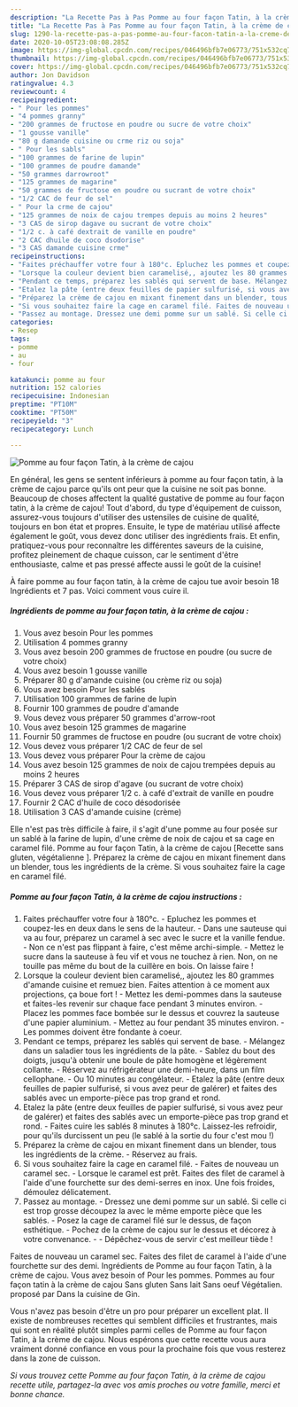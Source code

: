 ```yaml
---
description: "La Recette Pas à Pas Pomme au four façon Tatin, à la crème de cajou"
title: "La Recette Pas à Pas Pomme au four façon Tatin, à la crème de cajou"
slug: 1290-la-recette-pas-a-pas-pomme-au-four-facon-tatin-a-la-creme-de-cajou
date: 2020-10-05T23:08:08.285Z
image: https://img-global.cpcdn.com/recipes/046496bfb7e06773/751x532cq70/pomme-au-four-facon-tatin-a-la-creme-de-cajou-photo-principale-de-la-recette.jpg
thumbnail: https://img-global.cpcdn.com/recipes/046496bfb7e06773/751x532cq70/pomme-au-four-facon-tatin-a-la-creme-de-cajou-photo-principale-de-la-recette.jpg
cover: https://img-global.cpcdn.com/recipes/046496bfb7e06773/751x532cq70/pomme-au-four-facon-tatin-a-la-creme-de-cajou-photo-principale-de-la-recette.jpg
author: Jon Davidson
ratingvalue: 4.3
reviewcount: 4
recipeingredient:
- " Pour les pommes"
- "4 pommes granny"
- "200 grammes de fructose en poudre ou sucre de votre choix"
- "1 gousse vanille"
- "80 g damande cuisine ou crme riz ou soja"
- " Pour les sabls"
- "100 grammes de farine de lupin"
- "100 grammes de poudre damande"
- "50 grammes darrowroot"
- "125 grammes de magarine"
- "50 grammes de fructose en poudre ou sucrant de votre choix"
- "1/2 CAC de feur de sel"
- " Pour la crme de cajou"
- "125 grammes de noix de cajou trempes depuis au moins 2 heures"
- "3 CAS de sirop dagave ou sucrant de votre choix"
- "1/2 c. à café dextrait de vanille en poudre"
- "2 CAC dhuile de coco dsodorise"
- "3 CAS damande cuisine crme"
recipeinstructions:
- "Faites préchauffer votre four à 180°c. Epluchez les pommes et coupez-les en deux dans le sens de la hauteur. Dans une sauteuse qui va au four, préparez un caramel à sec avec le sucre et la vanille fendue. Non ce n&#39;est pas flippant à faire, c&#39;est même archi-simple.  Mettez le sucre dans la sauteuse à feu vif et vous ne touchez à rien. Non, on ne touille pas même du bout de la cuillère en bois. On laisse faire !"
- "Lorsque la couleur devient bien caramelisé,, ajoutez les 80 grammes d&#39;amande cuisine et remuez bien. Faites attention à ce moment aux projections, ça boue fort ! Mettez les demi-pommes dans la sauteuse et faites-les revenir sur chaque face pendant 3 minutes environ. Placez les pommes face bombée sur le dessus et couvrez la sauteuse d&#39;une papier aluminium. Mettez au four pendant 35 minutes environ. Les pommes doivent être fondante à coeur."
- "Pendant ce temps, préparez les sablés qui servent de base. Mélangez dans un saladier tous les ingrédients de la pâte. Sablez du bout des doigts, jusqu&#39;à obtenir une boule de pâte homogène et légèrement collante. Réservez au réfrigérateur une demi-heure, dans un film cellophane. Ou 10 minutes au congélateur. Etalez la pâte (entre deux feuilles de papier sulfurisé, si vous avez peur de galérer) et faites des sablés avec un emporte-pièce pas trop grand et rond."
- "Etalez la pâte (entre deux feuilles de papier sulfurisé, si vous avez peur de galérer) et faites des sablés avec un emporte-pièce pas trop grand et rond. Faites cuire les sablés 8 minutes à 180°c. Laissez-les refroidir, pour qu&#39;ils durcissent un peu (le sablé à la sortie du four c&#39;est mou !)"
- "Préparez la crème de cajou en mixant finement dans un blender, tous les ingrédients de la crème.  Réservez au frais."
- "Si vous souhaitez faire la cage en caramel filé. Faites de nouveau un caramel sec.  Lorsque le caramel est prêt. Faites des filet de caramel à l&#39;aide d&#39;une fourchette sur des demi-serres en inox. Une fois froides, démoulez délicatement."
- "Passez au montage. Dressez une demi pomme sur un sablé. Si celle ci est trop grosse découpez la avec le même emporte pièce que les sablés. Posez la cage de caramel filé sur le dessus, de façon esthétique. Pochez de la crème de cajou sur le dessus et décorez à votre convenance.  Dépêchez-vous de servir c&#39;est meilleur tiède !"
categories:
- Resep
tags:
- pomme
- au
- four

katakunci: pomme au four 
nutrition: 152 calories
recipecuisine: Indonesian
preptime: "PT10M"
cooktime: "PT50M"
recipeyield: "3"
recipecategory: Lunch

---
```



![Pomme au four façon Tatin, à la crème de cajou](https://img-global.cpcdn.com/recipes/046496bfb7e06773/751x532cq70/pomme-au-four-facon-tatin-a-la-creme-de-cajou-photo-principale-de-la-recette.jpg)

En général, les gens se sentent inférieurs à pomme au four façon tatin, à la crème de cajou parce qu'ils ont peur que la cuisine ne soit pas bonne. Beaucoup de choses affectent la qualité gustative de pomme au four façon tatin, à la crème de cajou! Tout d'abord, du type d'équipement de cuisson, assurez-vous toujours d'utiliser des ustensiles de cuisine de qualité, toujours en bon état et propres. Ensuite, le type de matériau utilisé affecte également le goût, vous devez donc utiliser des ingrédients frais. Et enfin, pratiquez-vous pour reconnaître les différentes saveurs de la cuisine, profitez pleinement de chaque cuisson, car le sentiment d'être enthousiaste, calme et pas pressé affecte aussi le goût de la cuisine!

<!--inarticleads1-->

À faire pomme au four façon tatin, à la crème de cajou tue avoir besoin 18 Ingrédients et 7 pas. Voici comment vous cuire il.

##### Ingrédients de pomme au four façon tatin, à la crème de cajou :

1. Vous avez besoin  Pour les pommes
1. Utilisation 4 pommes granny
1. Vous avez besoin 200 grammes de fructose en poudre (ou sucre de votre choix)
1. Vous avez besoin 1 gousse vanille
1. Préparer 80 g d&#39;amande cuisine (ou crème riz ou soja)
1. Vous avez besoin  Pour les sablés
1. Utilisation 100 grammes de farine de lupin
1. Fournir 100 grammes de poudre d&#39;amande
1. Vous devez vous préparer 50 grammes d&#39;arrow-root
1. Vous avez besoin 125 grammes de magarine
1. Fournir 50 grammes de fructose en poudre (ou sucrant de votre choix)
1. Vous devez vous préparer 1/2 CAC de feur de sel
1. Vous devez vous préparer  Pour la crème de cajou
1. Vous avez besoin 125 grammes de noix de cajou trempées depuis au moins 2 heures
1. Préparer 3 CAS de sirop d&#39;agave (ou sucrant de votre choix)
1. Vous devez vous préparer 1/2 c. à café d&#39;extrait de vanille en poudre
1. Fournir 2 CAC d&#39;huile de coco désodorisée
1. Utilisation 3 CAS d&#39;amande cuisine (crème)


Elle n&#39;est pas très difficile à faire, il s&#39;agit d&#39;une pomme au four posée sur un sablé à la farine de lupin, d&#39;une crème de noix de cajou et sa cage en caramel filé. Pomme au four façon Tatin, à la crème de cajou [Recette sans gluten, végétalienne ]. Préparez la crème de cajou en mixant finement dans un blender, tous les ingrédients de la crème. Si vous souhaitez faire la cage en caramel filé. 

<!--inarticleads2-->

##### Pomme au four façon Tatin, à la crème de cajou instructions :

1. Faites préchauffer votre four à 180°c. - Epluchez les pommes et coupez-les en deux dans le sens de la hauteur. - Dans une sauteuse qui va au four, préparez un caramel à sec avec le sucre et la vanille fendue. - Non ce n&#39;est pas flippant à faire, c&#39;est même archi-simple.  - Mettez le sucre dans la sauteuse à feu vif et vous ne touchez à rien. Non, on ne touille pas même du bout de la cuillère en bois. On laisse faire !
1. Lorsque la couleur devient bien caramelisé,, ajoutez les 80 grammes d&#39;amande cuisine et remuez bien. Faites attention à ce moment aux projections, ça boue fort ! - Mettez les demi-pommes dans la sauteuse et faites-les revenir sur chaque face pendant 3 minutes environ. - Placez les pommes face bombée sur le dessus et couvrez la sauteuse d&#39;une papier aluminium. - Mettez au four pendant 35 minutes environ. - Les pommes doivent être fondante à coeur.
1. Pendant ce temps, préparez les sablés qui servent de base. - Mélangez dans un saladier tous les ingrédients de la pâte. - Sablez du bout des doigts, jusqu&#39;à obtenir une boule de pâte homogène et légèrement collante. - Réservez au réfrigérateur une demi-heure, dans un film cellophane. - Ou 10 minutes au congélateur. - Etalez la pâte (entre deux feuilles de papier sulfurisé, si vous avez peur de galérer) et faites des sablés avec un emporte-pièce pas trop grand et rond.
1. Etalez la pâte (entre deux feuilles de papier sulfurisé, si vous avez peur de galérer) et faites des sablés avec un emporte-pièce pas trop grand et rond. - Faites cuire les sablés 8 minutes à 180°c. Laissez-les refroidir, pour qu&#39;ils durcissent un peu (le sablé à la sortie du four c&#39;est mou !)
1. Préparez la crème de cajou en mixant finement dans un blender, tous les ingrédients de la crème.  - Réservez au frais.
1. Si vous souhaitez faire la cage en caramel filé. - Faites de nouveau un caramel sec.  - Lorsque le caramel est prêt. Faites des filet de caramel à l&#39;aide d&#39;une fourchette sur des demi-serres en inox. Une fois froides, démoulez délicatement.
1. Passez au montage. - Dressez une demi pomme sur un sablé. Si celle ci est trop grosse découpez la avec le même emporte pièce que les sablés. - Posez la cage de caramel filé sur le dessus, de façon esthétique. - Pochez de la crème de cajou sur le dessus et décorez à votre convenance. -  - Dépêchez-vous de servir c&#39;est meilleur tiède !


Faites de nouveau un caramel sec. Faites des filet de caramel à l&#39;aide d&#39;une fourchette sur des demi. Ingrédients de Pomme au four façon Tatin, à la crème de cajou. Vous avez besoin of Pour les pommes. Pommes au four façon tatin à la crème de cajou Sans gluten Sans lait Sans oeuf Végétalien. proposé par Dans la cuisine de Gin. 

<!--inarticleads1-->

<p>
Vous n'avez pas besoin d'être un pro pour préparer un excellent plat. Il existe de nombreuses recettes qui semblent difficiles et frustrantes, mais qui sont en réalité plutôt simples parmi celles de Pomme au four façon Tatin, à la crème de cajou. Nous espérons que cette recette vous aura vraiment donné confiance en vous pour la prochaine fois que vous resterez dans la zone de cuisson.
</p>

<p>
<i>Si vous trouvez cette Pomme au four façon Tatin, à la crème de cajou recette utile, partagez-la avec vos amis proches ou votre famille, merci et bonne chance.</i>
</p>
